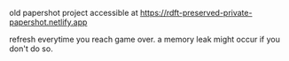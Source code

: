 old papershot project
accessible at https://rdft-preserved-private-papershot.netlify.app

refresh everytime you reach game over. a memory leak might occur if you don't do so.
